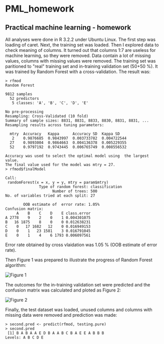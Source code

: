# PML_homework
## Practical machine learning - homework

All analyses were done in R 3.2.2 under Ubuntu Linux. The first step was loading of caret. Next, the training set was loaded. Then I explored data to check meaning of columns. It turned out that columns 1:7 are useless for machine learning, so they were removed. Data contain a lot of missing values, columns with missing values were removed. The training set was paritioned to "real" training set and in-training validation set (50+50 %). It was trained by Random Forest with a cross-validation. The result was:

```{R}
> rfmod
Random Forest 

9812 samples
  52 predictors
   5 classes: 'A', 'B', 'C', 'D', 'E' 

No pre-processing
Resampling: Cross-Validated (10 fold) 
Summary of sample sizes: 8831, 8831, 8833, 8830, 8831, 8831, ... 
Resampling results across tuning parameters:

  mtry  Accuracy   Kappa      Accuracy SD  Kappa SD   
   2    0.9876685  0.9843997  0.003733782  0.004722544
  27    0.9893004  0.9864663  0.004136378  0.005229355
  52    0.9797192  0.9743445  0.006765749  0.008556532

Accuracy was used to select the optimal model using  the largest value.
The final value used for the model was mtry = 27. 
> rfmod$finalModel

Call:
 randomForest(x = x, y = y, mtry = param$mtry) 
               Type of random forest: classification
                     Number of trees: 500
No. of variables tried at each split: 27

        OOB estimate of  error rate: 1.05%
Confusion matrix:
     A    B    C    D    E class.error
A 2778    9    2    0    1 0.004301075
B   16 1875    8    0    0 0.012638231
C    0   17 1682   12    0 0.016949153
D    0    1   23 1581    3 0.016791045
E    0    1    4    6 1793 0.006097561
```

Error rate obtained by cross vlaidation was 1.05 % (OOB estimate of error rate).

Then Figure 1 was prepared to illustrate the progress of Random Forest algorithm:

![Figure 1](https://cloud.githubusercontent.com/assets/8507616/10480659/bb6f5a10-726b-11e5-82dc-956b899b2da5.png)

The outcomes for the in-training validation set were predicted and the confusion matrix was calculated and ploted as Figure 2:

![Figure 2](https://cloud.githubusercontent.com/assets/8507616/10480661/bfbbf4e8-726b-11e5-90ed-2a64fb0b94e8.png)

Finally, the test dataset was loaded, unused columns and columns with missing data were removed and prediction was made:

```{R}
> second.pred <- predict(rfmod, testing.pure)
> second.pred
 [1] B A B A A E D B A A B C B A E E A B B B
Levels: A B C D E
```
